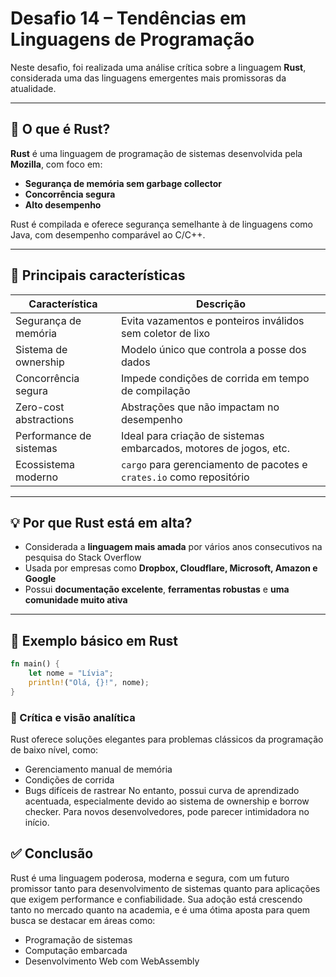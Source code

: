 # Desafio 14 – Tendências em Linguagens de Programação

Neste desafio, foi realizada uma análise crítica sobre a linguagem **Rust**, considerada uma das linguagens emergentes mais promissoras da atualidade.

---

## 🦀 O que é Rust?

**Rust** é uma linguagem de programação de sistemas desenvolvida pela **Mozilla**, com foco em:
- **Segurança de memória sem garbage collector**
- **Concorrência segura**
- **Alto desempenho**

Rust é compilada e oferece segurança semelhante à de linguagens como Java, com desempenho comparável ao C/C++.

---

## 🚀 Principais características

| Característica            | Descrição                                                                 |
|---------------------------|---------------------------------------------------------------------------|
| Segurança de memória      | Evita vazamentos e ponteiros inválidos sem coletor de lixo                |
| Sistema de ownership      | Modelo único que controla a posse dos dados                               |
| Concorrência segura       | Impede condições de corrida em tempo de compilação                        |
| Zero-cost abstractions    | Abstrações que não impactam no desempenho                                 |
| Performance de sistemas   | Ideal para criação de sistemas embarcados, motores de jogos, etc.         |
| Ecossistema moderno       | `cargo` para gerenciamento de pacotes e `crates.io` como repositório      |

---

## 💡 Por que Rust está em alta?

- Considerada a **linguagem mais amada** por vários anos consecutivos na pesquisa do Stack Overflow
- Usada por empresas como **Dropbox, Cloudflare, Microsoft, Amazon e Google**
- Possui **documentação excelente**, **ferramentas robustas** e **uma comunidade muito ativa**

---

## 🧪 Exemplo básico em Rust

```rust
fn main() {
    let nome = "Lívia";
    println!("Olá, {}!", nome);
}
```
### 🧠 Crítica e visão analítica
Rust oferece soluções elegantes para problemas clássicos da programação de baixo nível, como:
- Gerenciamento manual de memória
- Condições de corrida
- Bugs difíceis de rastrear
No entanto, possui curva de aprendizado acentuada, especialmente devido ao sistema de ownership e borrow checker. Para novos desenvolvedores, pode parecer intimidadora no início.

## ✅ Conclusão
Rust é uma linguagem poderosa, moderna e segura, com um futuro promissor tanto para desenvolvimento de sistemas quanto para aplicações que exigem performance e confiabilidade.
Sua adoção está crescendo tanto no mercado quanto na academia, e é uma ótima aposta para quem busca se destacar em áreas como:
- Programação de sistemas
- Computação embarcada
- Desenvolvimento Web com WebAssembly
